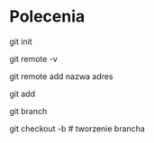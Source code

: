 # Polecenia

git init

git remote -v

git remote add nazwa adres

git add

git branch

git checkout -b <nazwa>  # tworzenie brancha


